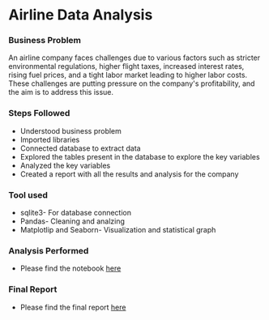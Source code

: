 # Airline Data Analysis

### Business Problem

An airline company faces challenges due to various factors such as stricter environmental regulations, higher flight taxes, increased interest rates, rising fuel prices, and a tight labor market leading to higher labor costs. These challenges are putting pressure on the company's profitability, and the aim is to address this issue.

### Steps Followed

- Understood business problem
- Imported libraries
- Connected database to extract data
- Explored the tables present in the database to explore the key variables
- Analyzed the key variables
- Created a report with all the results and analysis for the company

### Tool used

- sqlite3- For database connection
- Pandas- Cleaning and analzing
- Matplotlip and Seaborn- Visualization and statistical graph

### Analysis Performed

- Please find the notebook [here](https://github.com/nadirquamer/Airline_Data_Analysis_SQL_Python/blob/main/Airline_Data_Analysis.ipynb)

### Final Report

- Please find the final report [here](https://github.com/nadirquamer/Airline_Data_Analysis_SQL_Python/blob/main/Airline%20Data%20Analysis%20Report.pdf)

